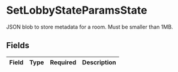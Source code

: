 # SetLobbyStateParamsState

JSON blob to store metadata for a room. Must be smaller than 1MB.


## Fields

| Field       | Type        | Required    | Description |
| ----------- | ----------- | ----------- | ----------- |